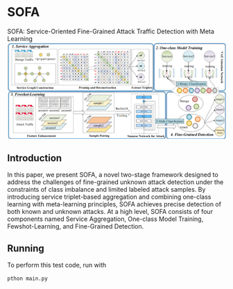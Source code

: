# SOFA
SOFA: Service-Oriented Fine-Grained Attack Traffic Detection with Meta Learning
![image](https://github.com/zeroDetect/SOFA/blob/main/img/framework.png)


## Introduction
In this paper, we present SOFA, a novel two-stage framework designed to address the challenges of fine-grained unknown attack detection under the constraints of class imbalance and limited labeled attack samples. By introducing service triplet-based aggregation and combining one-class learning with meta-learning principles, SOFA achieves precise detection of both known and unknown attacks. At a high level, SOFA consists of four components named Service Aggregation, One-class Model Training, Fewshot-Learning, and Fine-Grained Detection.

## Running
To perform this test code, run with
```
pthon main.py
```
